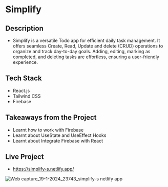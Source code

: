 # Simplify

## Description
- Simplify is a versatile Todo app for efficient daily task management. It offers seamless Create, Read, Update and delete (CRUD) operations to organize and track day-to-day goals. Adding, editing, marking as completed, and deleting tasks are effortless, ensuring a user-friendly experience.
## Tech Stack
- React.js
- Tailwind CSS
- Firebase

## Takeaways from the Project
- Learnt how to work with Firebase
- Learnt about UseState and UseEffect Hooks
- Learnt about Integrate Firebase with React

## Live Project
- https://simplify-s.netlify.app/

![Web capture_19-1-2024_23743_simplify-s netlify app](https://github.com/shubhankar-shandilya-india/Simplify/assets/78155393/762ef79d-8c4b-4603-b6fc-cf63c217be6e)
